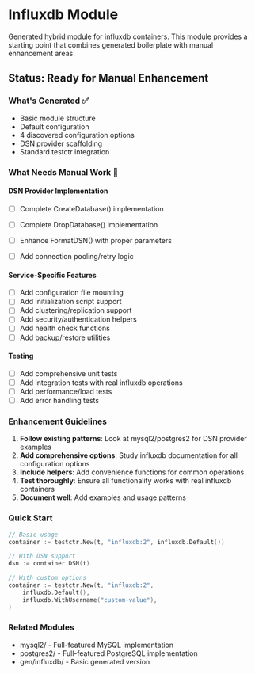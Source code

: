 # Influxdb Module

Generated hybrid module for influxdb containers. This module provides a starting point that combines generated boilerplate with manual enhancement areas.

## Status: Ready for Manual Enhancement

### What's Generated ✅
- Basic module structure
- Default configuration
- 4 discovered configuration options
- DSN provider scaffolding
- Standard testctr integration

### What Needs Manual Work 🔨

#### DSN Provider Implementation
- [ ] Complete CreateDatabase() implementation
- [ ] Complete DropDatabase() implementation  
- [ ] Enhance FormatDSN() with proper parameters
- [ ] Add connection pooling/retry logic


#### Service-Specific Features
- [ ] Add configuration file mounting
- [ ] Add initialization script support
- [ ] Add clustering/replication support
- [ ] Add security/authentication helpers
- [ ] Add health check functions
- [ ] Add backup/restore utilities

#### Testing
- [ ] Add comprehensive unit tests
- [ ] Add integration tests with real influxdb operations
- [ ] Add performance/load tests
- [ ] Add error handling tests

### Enhancement Guidelines

1. **Follow existing patterns**: Look at mysql2/postgres2 for DSN provider examples
2. **Add comprehensive options**: Study influxdb documentation for all configuration options
3. **Include helpers**: Add convenience functions for common operations
4. **Test thoroughly**: Ensure all functionality works with real influxdb containers
5. **Document well**: Add examples and usage patterns

### Quick Start

```go
// Basic usage
container := testctr.New(t, "influxdb:2", influxdb.Default())

// With DSN support
dsn := container.DSN(t)

// With custom options
container := testctr.New(t, "influxdb:2", 
    influxdb.Default(),
    influxdb.WithUsername("custom-value"),
)
```

### Related Modules
- mysql2/ - Full-featured MySQL implementation  
- postgres2/ - Full-featured PostgreSQL implementation
- gen/influxdb/ - Basic generated version
